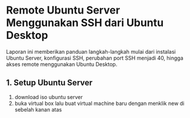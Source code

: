 # Remote Ubuntu Server Menggunakan SSH dari Ubuntu Desktop
Laporan ini memberikan panduan langkah-langkah mulai dari instalasi Ubuntu Server, konfigurasi SSH, perubahan port SSH menjadi 40, hingga akses remote menggunakan Ubuntu Desktop.
## 1. Setup Ubuntu Server
1. download iso ubuntu server
2. buka virtual box lalu buat virtual machine baru dengan menklik new di sebelah kanan atas
